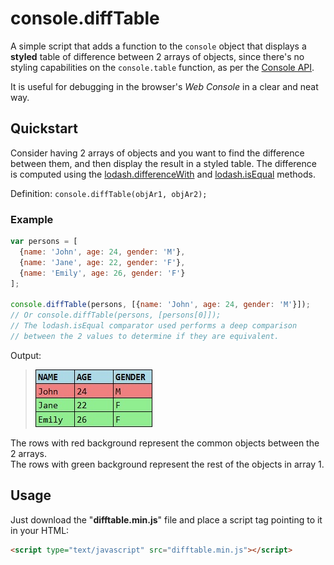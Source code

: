 # console.diffTable
A simple script that adds a function to the `console` object that displays a **styled** table of difference between 2 arrays of objects, since there's no styling capabilities on the `console.table` function, as per the [Console API](https://developer.mozilla.org/en-US/docs/Web/API/Console).  
  
  It is useful for debugging in the browser's _Web Console_ in a clear and neat way. 

## Quickstart
Consider having 2 arrays of objects and you want to find the difference between them, and then display the result in a styled table. The difference is computed using the [lodash.differenceWith](https://lodash.com/docs/4.17.4#differenceWith) and [lodash.isEqual](https://lodash.com/docs/4.17.4#isEqual) methods.  
  
  Definition: `console.diffTable(objAr1, objAr2);`

### Example
```javascript
var persons = [
  {name: 'John', age: 24, gender: 'M'},
  {name: 'Jane', age: 22, gender: 'F'},
  {name: 'Emily', age: 26, gender: 'F'}
];

console.diffTable(persons, [{name: 'John', age: 24, gender: 'M'}]);
// Or console.diffTable(persons, [persons[0]]);
// The lodash.isEqual comparator used performs a deep comparison 
// between the 2 values to determine if they are equivalent.
```
Output: <br/>
> ![Output table.](/images/table1.jpg?raw=true)

The rows with red background represent the common objects between the 2 arrays.  
The rows with green background represent the rest of the objects in array 1.

## Usage
Just download the "**difftable.min.js**" file and place a script tag pointing to it in your HTML:
```html
<script type="text/javascript" src="difftable.min.js"></script>
```
